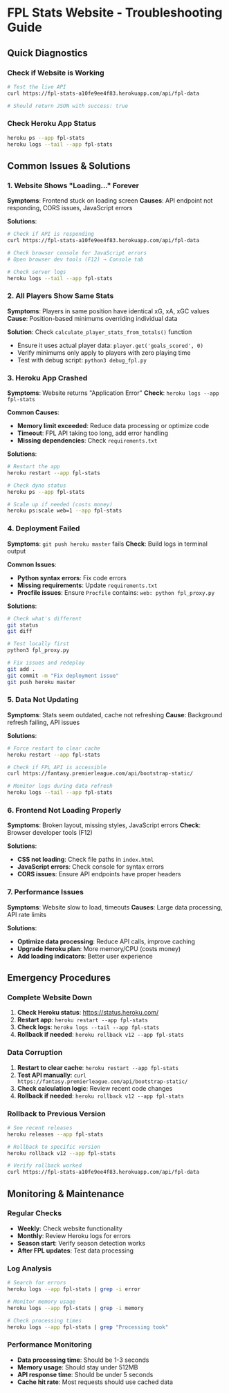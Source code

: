 # FPL Stats Website - Troubleshooting Guide

## Quick Diagnostics

### Check if Website is Working
```bash
# Test the live API
curl https://fpl-stats-a10fe9ee4f83.herokuapp.com/api/fpl-data

# Should return JSON with success: true
```

### Check Heroku App Status
```bash
heroku ps --app fpl-stats
heroku logs --tail --app fpl-stats
```

## Common Issues & Solutions

### 1. Website Shows "Loading..." Forever

**Symptoms**: Frontend stuck on loading screen
**Causes**: API endpoint not responding, CORS issues, JavaScript errors

**Solutions**:
```bash
# Check if API is responding
curl https://fpl-stats-a10fe9ee4f83.herokuapp.com/api/fpl-data

# Check browser console for JavaScript errors
# Open browser dev tools (F12) → Console tab

# Check server logs
heroku logs --tail --app fpl-stats
```

### 2. All Players Show Same Stats

**Symptoms**: Players in same position have identical xG, xA, xGC values
**Cause**: Position-based minimums overriding individual data

**Solution**: Check `calculate_player_stats_from_totals()` function
- Ensure it uses actual player data: `player.get('goals_scored', 0)`
- Verify minimums only apply to players with zero playing time
- Test with debug script: `python3 debug_fpl.py`

### 3. Heroku App Crashed

**Symptoms**: Website returns "Application Error"
**Check**: `heroku logs --app fpl-stats`

**Common Causes**:
- **Memory limit exceeded**: Reduce data processing or optimize code
- **Timeout**: FPL API taking too long, add error handling
- **Missing dependencies**: Check `requirements.txt`

**Solutions**:
```bash
# Restart the app
heroku restart --app fpl-stats

# Check dyno status
heroku ps --app fpl-stats

# Scale up if needed (costs money)
heroku ps:scale web=1 --app fpl-stats
```

### 4. Deployment Failed

**Symptoms**: `git push heroku master` fails
**Check**: Build logs in terminal output

**Common Issues**:
- **Python syntax errors**: Fix code errors
- **Missing requirements**: Update `requirements.txt`
- **Procfile issues**: Ensure `Procfile` contains: `web: python fpl_proxy.py`

**Solutions**:
```bash
# Check what's different
git status
git diff

# Test locally first
python3 fpl_proxy.py

# Fix issues and redeploy
git add .
git commit -m "Fix deployment issue"
git push heroku master
```

### 5. Data Not Updating

**Symptoms**: Stats seem outdated, cache not refreshing
**Cause**: Background refresh failing, API issues

**Solutions**:
```bash
# Force restart to clear cache
heroku restart --app fpl-stats

# Check if FPL API is accessible
curl https://fantasy.premierleague.com/api/bootstrap-static/

# Monitor logs during data refresh
heroku logs --tail --app fpl-stats
```

### 6. Frontend Not Loading Properly

**Symptoms**: Broken layout, missing styles, JavaScript errors
**Check**: Browser developer tools (F12)

**Solutions**:
- **CSS not loading**: Check file paths in `index.html`
- **JavaScript errors**: Check console for syntax errors
- **CORS issues**: Ensure API endpoints have proper headers

### 7. Performance Issues

**Symptoms**: Website slow to load, timeouts
**Causes**: Large data processing, API rate limits

**Solutions**:
- **Optimize data processing**: Reduce API calls, improve caching
- **Upgrade Heroku plan**: More memory/CPU (costs money)
- **Add loading indicators**: Better user experience

## Emergency Procedures

### Complete Website Down
1. **Check Heroku status**: https://status.heroku.com/
2. **Restart app**: `heroku restart --app fpl-stats`
3. **Check logs**: `heroku logs --tail --app fpl-stats`
4. **Rollback if needed**: `heroku rollback v12 --app fpl-stats`

### Data Corruption
1. **Restart to clear cache**: `heroku restart --app fpl-stats`
2. **Test API manually**: `curl https://fantasy.premierleague.com/api/bootstrap-static/`
3. **Check calculation logic**: Review recent code changes
4. **Rollback if needed**: `heroku rollback v12 --app fpl-stats`

### Rollback to Previous Version
```bash
# See recent releases
heroku releases --app fpl-stats

# Rollback to specific version
heroku rollback v12 --app fpl-stats

# Verify rollback worked
curl https://fpl-stats-a10fe9ee4f83.herokuapp.com/api/fpl-data
```

## Monitoring & Maintenance

### Regular Checks
- **Weekly**: Check website functionality
- **Monthly**: Review Heroku logs for errors
- **Season start**: Verify season detection works
- **After FPL updates**: Test data processing

### Log Analysis
```bash
# Search for errors
heroku logs --app fpl-stats | grep -i error

# Monitor memory usage
heroku logs --app fpl-stats | grep -i memory

# Check processing times
heroku logs --app fpl-stats | grep "Processing took"
```

### Performance Monitoring
- **Data processing time**: Should be 1-3 seconds
- **Memory usage**: Should stay under 512MB
- **API response time**: Should be under 5 seconds
- **Cache hit rate**: Most requests should use cached data

